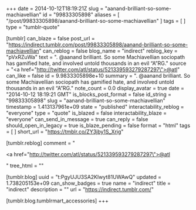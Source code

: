 +++
date = 2014-10-12T18:19:21Z
slug = "aanand-brilliant-so-some-machiavellian"
id = "99833305898"
aliases = [ "/post/99833305898/aanand-brilliant-so-some-machiavellian" ]
tags = [ ]
type = "tumblr-quote"

[tumblr]
can_blaze = false
post_url = "https://indirect.tumblr.com/post/99833305898/aanand-brilliant-so-some-machiavellian"
can_reblog = false
blog_name = "indirect"
reblog_key = "pVxRZuWa"
text = ". @aanand brilliant. So some Machiavellian sociopath has gamified hate, and involved untold thousands in an evil “A”RG."
source = "<a href=\"http://twitter.com/atl/status/521339593279287297\">@atl</a>"
can_like = false
id = 9.9833305898e+10
summary = ". @aanand brilliant. So some Machiavellian sociopath has gamified hate, and involved untold thousands in an evil “A”RG."
note_count = 0.0
display_avatar = true
date = "2014-10-12 18:19:21 GMT"
is_blocks_post_format = false
id_string = "99833305898"
slug = "aanand-brilliant-so-some-machiavellian"
timestamp = 1.413137961e+09
state = "published"
interactability_reblog = "everyone"
type = "quote"
is_blazed = false
interactability_blaze = "everyone"
can_send_in_message = true
can_reply = false
should_open_in_legacy = true
is_blaze_pending = false
format = "html"
tags = [ ]
short_url = "https://tmblr.co/ZY3jby1S_Xrig"

[tumblr.reblog]
comment = "<p><a href=\"http://twitter.com/atl/status/521339593279287297\">@atl</a></p>"
tree_html = ""

[tumblr.blog]
uuid = "t:PgyUJU3SA2Klwyt81UWAwQ"
updated = 1.738205153e+09
can_show_badges = true
name = "indirect"
title = "indirect"
description = ""
url = "https://indirect.tumblr.com/"

[tumblr.blog.tumblrmart_accessories]
+++
